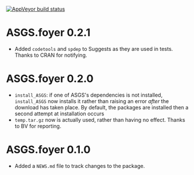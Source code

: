 [![AppVeyor build status](https://ci.appveyor.com/api/projects/status/github/HughParsonage/ASGS.foyer?branch=master&svg=true)](https://ci.appveyor.com/project/HughParsonage/ASGS.foyer)


# ASGS.foyer 0.2.1
* Added `codetools` and `spdep` to Suggests as they are used in tests. Thanks to CRAN for notifying.


# ASGS.foyer 0.2.0

* `install_ASGS`: if one of ASGS's dependencies is not installed, `install_ASGS` now installs it rather than raising an error *after* the download has taken place. By default, the packages are installed then a second attempt at installation occurs 
* `temp.tar.gz` now is actually used, rather than having no effect. Thanks to BV for reporting.

# ASGS.foyer 0.1.0

* Added a `NEWS.md` file to track changes to the package.
